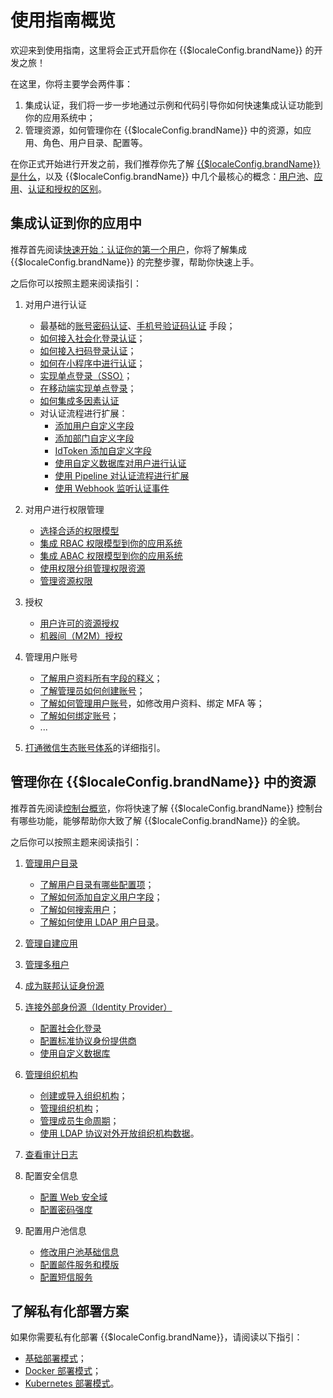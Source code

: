 # 使用指南概览

<LastUpdated/>

欢迎来到使用指南，这里将会正式开启你在 {{$localeConfig.brandName}} 的开发之旅！

在这里，你将主要学会两件事：

1. 集成认证，我们将一步一步地通过示例和代码引导你如何快速集成认证功能到你的应用系统中；
2. 管理资源，如何管理你在 {{$localeConfig.brandName}} 中的资源，如应用、角色、用户目录、配置等。

在你正式开始进行开发之前，我们推荐你先了解 [{{$localeConfig.brandName}} 是什么](/concepts/)，以及 {{$localeConfig.brandName}} 中几个最核心的概念：[用户池](/concepts/user-pool.md)、[应用](/concepts/application.md)、[认证和授权的区别](/concepts/authentication-vs-authorization.md)。

## 集成认证到你的应用中

推荐首先阅读[快速开始：认证你的第一个用户](/guides/basics/authenticate-first-user/)，你将了解集成 {{$localeConfig.brandName}} 的完整步骤，帮助你快速上手。

之后你可以按照主题来阅读指引：

1. 对用户进行认证
   - 最基础的[账号密码认证](./authentication/basic/password/README.md)、[手机号验证码认证](./authentication/basic/sms/README.md) 手段；
   - [如何接入社会化登录认证](/guides/authentication/social/)；
   - [如何接入扫码登录认证](/guides/authentication/qrcode/use-self-build-app/)；
   - [如何在小程序中进行认证](/guides/authentication/wechat-mini-program/)；
   - [实现单点登录（SSO）](/guides/authentication/sso/)；
   - [在移动端实现单点登录](/guides/authentication/mobile-sso/)；
   - [如何集成多因素认证](/guides/authentication/mfa/)
   - 对认证流程进行扩展：
     - [添加用户自定义字段](/guides/authentication/extensibility/user-defined-field/)
     - [添加部门自定义字段](/guides/authentication/extensibility/depart`ment-extend/)
     - [IdToken 添加自定义字段](/guides/authentication/extensibility/customize-id-token.md)
     - [使用自定义数据库对用户进行认证](/guides/authentication/extensibility/database-connection.md)
     - [使用 Pipeline 对认证流程进行扩展](/guides/authentication/extensibility/pipeline.md)
     - [使用 Webhook 监听认证事件](/guides/authentication/extensibility/webhook.md)
2. 对用户进行权限管理
   - [选择合适的权限模型](/guides/access-control/choose-the-right-access-control-model.md)
   - [集成 RBAC 权限模型到你的应用系统](/guides/access-control/rbac.md)
   - [集成 ABAC 权限模型到你的应用系统](/guides/access-control/abac.md)
   - [使用权限分组管理权限资源](/guides/access-control/resource-group.md)
   - [管理资源权限](/guides/access-control/resource-acl.md)
3. 授权

   - [用户许可的资源授权](/guides/authorization/user-consent-authz.md)
   - [机器间（M2M）授权](/guides/authorization/m2m-authz.md)

4. 管理用户账号

   - [了解用户资料所有字段的释义](/guides/user/user-profile.md)；
   - [了解管理员如何创建账号](/guides/user/create-user/)；
   - [了解如何管理用户账号](/guides/user/manage-profile.md)，如修改用户资料、绑定 MFA 等；
   - [了解如何绑定账号](/guides/user/bind-social-account.md)；
   - ...

5. [打通微信生态账号体系](/guides/wechat-ecosystem/)的详细指引。

## 管理你在 {{$localeConfig.brandName}} 中的资源

推荐首先阅读[控制台概览](/guides/basics/console/)，你将快速了解 {{$localeConfig.brandName}} 控制台有哪些功能，能够帮助你大致了解 {{$localeConfig.brandName}} 的全貌。

之后你可以按照主题来阅读指引：

1. [管理用户目录](/guides/users/)

   - [了解用户目录有哪些配置项](/guides/users/settings.md)；
   - [了解如何添加自定义用户字段](/guides/users/user-defined-field/)；
   - [了解如何搜索用户](/guides/users/search.md)；
   - [了解如何使用 LDAP 用户目录](/guides/users/ldap-user-directory.md)。
2. [管理自建应用](/guides/app/)
3. [管理多租户](/tenant/)
4. [成为联邦认证身份源](/guides/federation/)
5. [连接外部身份源（Identity Provider）](/guides/connections/)

   - [配置社会化登录](/guides/connections/social.md)
   - [配置标准协议身份提供商](/guides/connections/enterprise.md)
   - [使用自定义数据库](/guides/database-connection/overview.md)
6. [管理组织机构](/guides/org/)

   - [创建或导入组织机构](/guides/org/create-or-import-org/README.md)；
   - [管理组织机构](/guides/org/manage-org/README.md)；
   - [管理成员生命周期](/guides/org/staff-life-cycle-management/README.md)；
   - [使用 LDAP 协议对外开放组织机构数据](/guides/org/ldap-user-directory/README.md)。
7. [查看审计日志](/guides/audit/)
8. 配置安全信息

   - [配置 Web 安全域](/guides/security/config-domain.md)
   - [配置密码强度](/guides/security/config-password.md)
9. 配置用户池信息
   - [修改用户池基础信息](/guides/userpool-config/basic-config.md)
   - [配置邮件服务和模版](/guides/userpool-config/email/)
   - [配置短信服务](/guides/userpool-config/sms/)

## 了解私有化部署方案

如果你需要私有化部署 {{$localeConfig.brandName}}，请阅读以下指引：

- [基础部署模式](/guides/deployment/bare-metal.md)；
- [Docker 部署模式](/guides/deployment/docker-compose.md)；
- [Kubernetes 部署模式](/guides/deployment/kubernetes.md)。
